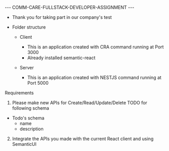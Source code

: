 --- COMM-CARE-FULLSTACK-DEVELOPER-ASSIGNMENT ---
+ Thank you for taking part in our company's test 

+ Folder structure
    - Client 
        - This is an application created with CRA command running at Port 3000
        - Already installed semantic-react

    - Server
        - This is an application created with NESTJS command running at Port 5000

Requirements
1. Please make new APIs for Create/Read/Update/Delete TODO for following schema
 - Todo's schema
    - name
    - description

2. Integrate the APIs you made with the current React client and using SemanticUI 